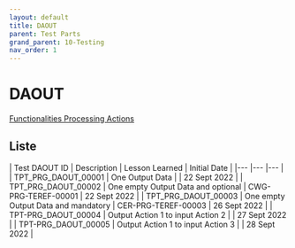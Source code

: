 ```yaml
---
layout: default
title: DAOUT
parent: Test Parts
grand_parent: 10-Testing
nav_order: 1
---
```


# DAOUT

[Functionalities Processing Actions](../../../../FCT--Documentation/docs/functionalities/processing/DAOUT)

## Liste

| Test DAOUT ID   	| Description  	| Lesson Learned  	| Initial Date  	|
|---	|---	|---	|
| TPT_PRG_DAOUT_00001  	| One Output Data  	|    | 22 Sept 2022  	|
| TPT_PRG_DAOUT_00002  	| One empty Output Data and optional  	| CWG-PRG-TEREF-00001   | 22 Sept 2022  	|
| TPT_PRG_DAOUT_00003  	| One empty Output Data and mandatory  	| CER-PRG-TEREF-00003   | 26 Sept 2022  	|
| TPT-PRG_DAOUT_00004  	| Output Action 1 to input Action 2  	|    | 27 Sept 2022  	|
| TPT-PRG_DAOUT_00005  	| Output Action 1 to input Action 3  	|    | 28 Sept 2022  	|
